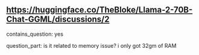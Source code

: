 ## https://huggingface.co/TheBloke/Llama-2-70B-Chat-GGML/discussions/2

contains_question: yes

question_part: is it related to memory issue? i only got 32gm of RAM